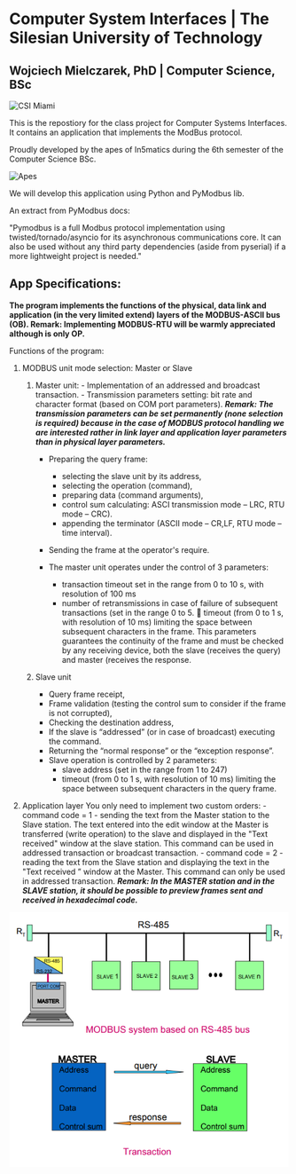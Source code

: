# Computer System Interfaces | The Silesian University of Technology

## Wojciech Mielczarek, PhD | Computer Science, BSc

![CSI Miami](https://c.tenor.com/FrbcnrE3U68AAAAd/blow-up-walking-away.gif)

This is the repostiory for the class project for Computer Systems Interfaces. It contains an application that implements the ModBus protocol.

Proudly developed by the apes of In5matics during the 6th semester of the Computer Science BSc.

![Apes](https://i.kym-cdn.com/photos/images/newsfeed/001/676/568/d02.png)

We will develop this application using Python and PyModbus lib.

An extract from PyModbus docs:

"Pymodbus is a full Modbus protocol implementation using twisted/tornado/asyncio for its asynchronous communications core. It can also be used without any third party dependencies (aside from pyserial) if a more lightweight project is needed."

## App Specifications:

**The program implements the functions of the physical, data link and application (in the very
limited extend) layers of the MODBUS-ASCII bus (OB).
Remark:
Implementing MODBUS-RTU will be warmly appreciated although is only OP.**

Functions of the program:

1.  MODBUS unit mode selection: Master or Slave

    1.  Master unit: - Implementation of an addressed and broadcast transaction. - Transmission parameters setting: bit rate and character format (based on COM port parameters).
        **_Remark: The transmission parameters can be set permanently (none selection is required) because in the case of MODBUS protocol handling we are interested rather in link layer and application layer parameters than in physical layer parameters._**

        - Preparing the query frame:

          - selecting the slave unit by its address,
          - selecting the operation (command),
          - preparing data (command arguments),
          - control sum calculating: ASCI transmission mode – LRC, RTU mode – CRC).
          - appending the terminator (ASCII mode – CR,LF, RTU mode – time interval).

        - Sending the frame at the operator's require.
        - The master unit operates under the control of 3 parameters:
          - transaction timeout set in the range from 0 to 10 s, with resolution of 100 ms
          - number of retransmissions in case of failure of subsequent transactions (set in the range 0 to 5.  timeout (from 0 to 1 s, with resolution of 10 ms) limiting the space between subsequent characters in the frame. This parameters guarantees the continuity of the frame and must be checked by any receiving device, both the slave (receives the query) and master (receives the response.

    2.  Slave unit
        - Query frame receipt,
        - Frame validation (testing the control sum to consider if the frame is not corrupted),
        - Checking the destination address,
        - If the slave is “addressed” (or in case of broadcast) executing the command.
        - Returning the “normal response” or the “exception response”.
        - Slave operation is controlled by 2 parameters:
          - slave address (set in the range from 1 to 247)
          - timeout (from 0 to 1 s, with resolution of 10 ms) limiting the space between subsequent characters in the query frame.

2.  Application layer
    You only need to implement two custom orders: - command code = 1 - sending the text from the Master station to the Slave station. The text entered into the edit window at the Master is transferred (write operation) to the slave and displayed in the "Text received" window at the slave station. This command can be used in addressed transaction or broadcast transaction. - command code = 2 - reading the text from the Slave station and displaying the text in the "Text received ” window at the Master. This command can only be used in addressed transaction.
    **_Remark: In the MASTER station and in the SLAVE station, it should be possible to preview frames sent and received in hexadecimal code._**

![ModBus Application Architecture](./blob/modbus-arch.png)
